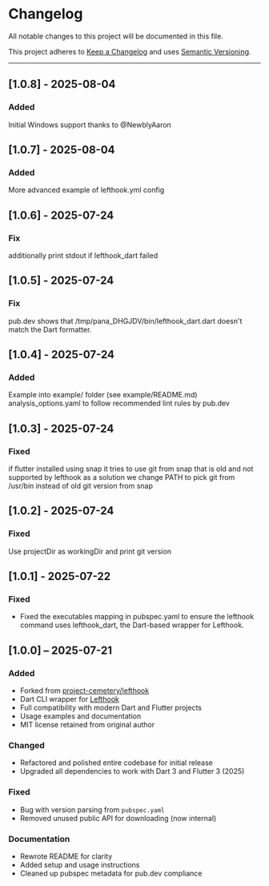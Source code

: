 # Changelog

All notable changes to this project will be documented in this file.

This project adheres to [Keep a Changelog](https://keepachangelog.com/en/1.0.0/)
and uses [Semantic Versioning](https://semver.org/).

---
## [1.0.8] - 2025-08-04

### Added
Initial Windows support thanks to @NewblyAaron

## [1.0.7] - 2025-08-04

### Added
More advanced example of lefthook.yml config

## [1.0.6] - 2025-07-24

### Fix
additionally print stdout if lefthook_dart failed

## [1.0.5] - 2025-07-24

### Fix
pub.dev shows that /tmp/pana_DHGJDV/bin/lefthook_dart.dart doesn't match the Dart formatter.

## [1.0.4] - 2025-07-24

### Added
Example into example/ folder (see example/README.md)
analysis_options.yaml to follow recommended lint rules by pub.dev

## [1.0.3] - 2025-07-24

### Fixed
if flutter installed using snap it tries to use git from snap that is old and not supported by lefthook
as a solution we change PATH to pick git from /usr/bin instead of old git version from snap

## [1.0.2] - 2025-07-24

### Fixed
Use projectDir as workingDir and print git version

## [1.0.1] - 2025-07-22

### Fixed
- Fixed the executables mapping in pubspec.yaml to ensure the lefthook command uses lefthook_dart, the Dart-based wrapper for Lefthook.

## [1.0.0] – 2025-07-21

### Added
- Forked from [project-cemetery/lefthook](https://github.com/project-cemetery/lefthook)
- Dart CLI wrapper for [Lefthook](https://github.com/evilmartians/lefthook)
- Full compatibility with modern Dart and Flutter projects
- Usage examples and documentation
- MIT license retained from original author

### Changed
- Refactored and polished entire codebase for initial release
- Upgraded all dependencies to work with Dart 3 and Flutter 3 (2025)

### Fixed
- Bug with version parsing from `pubspec.yaml`
- Removed unused public API for downloading (now internal)

### Documentation
- Rewrote README for clarity
- Added setup and usage instructions
- Cleaned up pubspec metadata for pub.dev compliance
